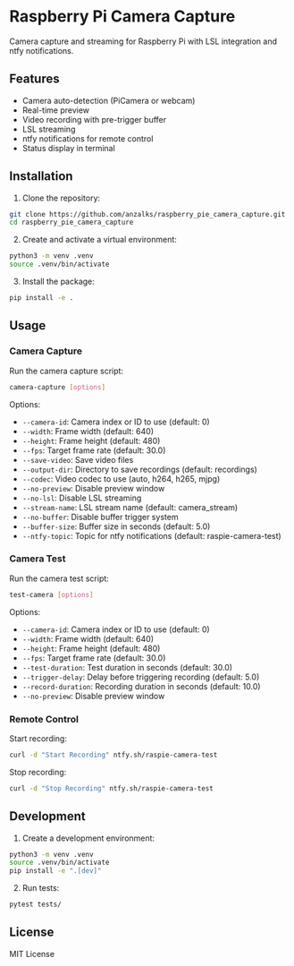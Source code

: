 # Raspberry Pi Camera Capture

Camera capture and streaming for Raspberry Pi with LSL integration and ntfy notifications.

## Features

- Camera auto-detection (PiCamera or webcam)
- Real-time preview
- Video recording with pre-trigger buffer
- LSL streaming
- ntfy notifications for remote control
- Status display in terminal

## Installation

1. Clone the repository:
```bash
git clone https://github.com/anzalks/raspberry_pie_camera_capture.git
cd raspberry_pie_camera_capture
```

2. Create and activate a virtual environment:
```bash
python3 -m venv .venv
source .venv/bin/activate
```

3. Install the package:
```bash
pip install -e .
```

## Usage

### Camera Capture

Run the camera capture script:
```bash
camera-capture [options]
```

Options:
- `--camera-id`: Camera index or ID to use (default: 0)
- `--width`: Frame width (default: 640)
- `--height`: Frame height (default: 480)
- `--fps`: Target frame rate (default: 30.0)
- `--save-video`: Save video files
- `--output-dir`: Directory to save recordings (default: recordings)
- `--codec`: Video codec to use (auto, h264, h265, mjpg)
- `--no-preview`: Disable preview window
- `--no-lsl`: Disable LSL streaming
- `--stream-name`: LSL stream name (default: camera_stream)
- `--no-buffer`: Disable buffer trigger system
- `--buffer-size`: Buffer size in seconds (default: 5.0)
- `--ntfy-topic`: Topic for ntfy notifications (default: raspie-camera-test)

### Camera Test

Run the camera test script:
```bash
test-camera [options]
```

Options:
- `--camera-id`: Camera index or ID to use (default: 0)
- `--width`: Frame width (default: 640)
- `--height`: Frame height (default: 480)
- `--fps`: Target frame rate (default: 30.0)
- `--test-duration`: Test duration in seconds (default: 30.0)
- `--trigger-delay`: Delay before triggering recording (default: 5.0)
- `--record-duration`: Recording duration in seconds (default: 10.0)
- `--no-preview`: Disable preview window

### Remote Control

Start recording:
```bash
curl -d "Start Recording" ntfy.sh/raspie-camera-test
```

Stop recording:
```bash
curl -d "Stop Recording" ntfy.sh/raspie-camera-test
```

## Development

1. Create a development environment:
```bash
python3 -m venv .venv
source .venv/bin/activate
pip install -e ".[dev]"
```

2. Run tests:
```bash
pytest tests/
```

## License

MIT License
